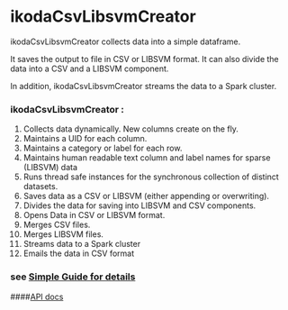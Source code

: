 # ikodaCsvLibsvmCreator

ikodaCsvLibsvmCreator collects data into a simple dataframe. 

It saves the output to file in CSV or LIBSVM format. It can also divide the data into a CSV and a LIBSVM component.

In addition, ikodaCsvLibsvmCreator streams the data to a Spark cluster.

### ikodaCsvLibsvmCreator :

1. Collects data dynamically. New columns create on the fly.
1. Maintains a UID for each column.
1. Maintains a category or label for each row.
1. Maintains human readable text column and label names for sparse (LIBSVM) data
1. Runs thread safe instances for the synchronous collection of distinct datasets.
1. Saves data as a CSV or LIBSVM (either appending or overwriting). 
1. Divides the data for saving into LIBSVM and CSV components.
1. Opens Data in CSV or LIBSVM format.
1. Merges CSV files.
1. Merges LIBSVM files.
1. Streams data to a Spark cluster
1. Emails the data in CSV format



### see <a href="https://github.com/amerywu/ikodaCsvLibsvmCreator/wiki">Simple Guide for details</a>


####<a href="https://amerywu.github.io/ikodaCsvLibsvmCreator/javadoc/ikoda/utils/Spreadsheet.html">API docs</a>
